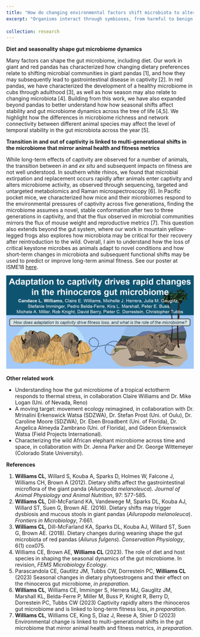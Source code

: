 ```yaml
---
title: "How do changing environmental factors shift microbiota to alter animal fitness?"
excerpt: "Organisms interact through symbioses, from harmful to benign to beneficial, driving evolution for both the host and symbiont. This coevolution occurs on different timescales, with microbiota exhibiting rapid changes (<i>e.g.</i>, host dietary changes shape gut microbiota) compared to long-term changes in animal hosts (<i>e.g.</i>, reduced fitness over generations). The gut microbiome can be shaped by both environmental factors as well as its evolutionary history. Factors such as changing diets and/or environments can alter microbiota, sometimes leading to negative outcomes. However, we lack a fundamental understanding of how microbes and their functions change over time and between generations and how these changes lead to host effects. Exploring symbiotic relationships like these is critical to elucidate mechanisms of adaptation surrounding host-symbiont homeostasis."

collection: research
---
```


<b>Diet and seasonality shape gut microbiome dynamics</b>

Many factors can shape the gut microbiome, including diet. Our work in giant and red pandas has characterized how changing dietary preferences relate to shifting microbial communities in giant pandas [1], and how they may subsequently lead to gastrointestinal disease in captivity [2]. In red pandas, we have characterized the development of a healthy microbiome in cubs through adulthood [3], as well as how season may also relate to changing microbiota [4]. Building from this work, we have also expanded beyond pandas to better understand how how seasonal shifts affect stability and gut microbiome dynamics across the tree of life [4,5].  We highlight how the differences in microbiome richness and network connectivity between different animal species may affect the level of temporal stability in the gut microbiota across the year [5]. 

<b>Transition in and out of captivity is linked to multi-generational shifts in the microbiome that mirror animal health and fitness metrics</b>

While long-term effects of captivity are observed for a number of animals, the transition between <i>in</i> and <i>ex situ</i> and subsequent impacts on fitness are not well understood. In southern white rhinos, we found that microbial extirpation and replacement occurs rapidly after animals enter captivity and alters microbiome activity, as observed through sequencing, targeted and untargeted metabolomics and Raman microspectroscopy [6]. In Pacific pocket mice, we characterized how mice and their microbiomes respond to the environmental pressures of captivity across five generations, finding the microbiome assumes a novel, stable conformation after two to three generations in captivity, and that the flux observed in microbial communities mirrors the flux of mouse weight and reproductive metrics [7]. This question also extends beyond the gut system, where our work in mountain yellow-legged frogs also explores how microbiota may be critical for their recovery after reintroduction to the wild. Overall, I aim to understand how the loss of critical keystone microbes as animals adapt to novel conditions and how short-term changes in microbiota and subsequent functional shifts may be used to predict or improve long-term animal fitness. See our poster at ISME18 [here](<https://github.com/clw224/ISME18_Lausanne_SWRadapt/blob/main/ISME18_2022_CLWilliams_Poster.jpg>).

<p align='center'>
	<img src='/images/ISME18_2022_CLWilliams_reduced_teaser.png' width='650px'>
</p> 

<b>Other related work</b>
* Understanding how the gut microbiome of a tropical ectotherm responds to thermal stress, in collaboration Claire Williams and Dr. Mike Logan (Uni. of Nevada, Reno)
* A moving target: movement ecology reimagined, in collaboration with Dr. Mrinalini Erkenswick Watsa (SDZWA), Dr. Stefan Prost (Uni. of Oulu), Dr. Caroline Moore (SDZWA), Dr. Eben Broadbent (Uni. of Florida), Dr. Angelica Almeyda Zambrano (Uni. of Florida), and Gideon Erkenswick Watsa (Field Projects International). 
* Characterizing the wild African elephant microbiome across time and space, in collaboration with Dr. Jenna Parker and Dr. George Wittemeyer (Colorado State University).


<b>References</b>
1. <b>Williams CL</b>, Willard S, Kouba A, Sparks D, Holmes W, Falcone J, Williams CH, Brown A (2012). Dietary shifts affect the gastrointestinal microflora of the giant panda (<i>Ailuropoda melanoleuca</i>). <i>Journal of Animal Physiology and Animal Nutrition</i>, 97: 577-585.
2. <b>Williams CL</b>, Dill-McFarland KA, Vandewege M, Sparks DL, Kouba AJ, Willard ST, Suen G, Brown AE. (2016). Dietary shifts may trigger dysbiosis and mucous stools in giant pandas (<i>Ailuropoda melanoleuca</i>). <i>Frontiers in Microbiology</i>, 7:661.
3. <b>Williams CL</b>, Dill-McFarland KA, Sparks DL, Kouba AJ, Willard ST, Suen G, Brown AE. (2018). Dietary changes during weaning shape the gut microbiota of red pandas (<i>Ailurus fulgens</i>). <i>Conservation Physiology</i>, 6(1) cox075.
4. Williams CE, Brown AE, <b>Williams CL</b> (2023). The role of diet and host species in shaping the seasonal dynamics of the gut microbiome. In revision, <i>FEMS Microbiology Ecology</i>.
5. Parascandola CE, Gautlitz JM, Tubbs CW, Dorrestein PC, <b>Williams CL </b> (2023) Seasonal changes in dietary phytoestrogens and their effect on the rhinoceros gut microbiome, <i>in preparation</i>.
6. <b>Williams CL</b>, Williams CE, Imminger S, Herrera MJ, Gauglitz JM, Marshall KL, Belda-Ferre P, Miller M, Buss P, Knight R, Berry D, Dorrestein PC, Tubbs CW (2023) Captivity rapidly alters the rhinoceros gut microbiome and is linked to long-term fitness loss, <i> in preparation</i>.
7. <b>Williams CL</b>, Williams CE, King S, Diaz J, Reese A, Shier D (2023) Environmental change is linked to multi-generational shifts in the gut microbiome that mirror animal health and fitness metrics, <i> in preparation</i>. 






